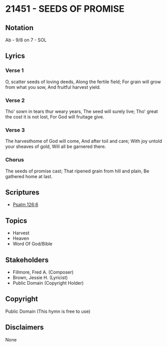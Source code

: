 # 21451 - SEEDS OF PROMISE

## Notation

Ab - 9/8 on 7 - SOL

## Lyrics

### Verse 1

O, scatter seeds of loving deeds, Along the fertile field; For grain will grow from what you sow, And fruitful harvest yield.

### Verse 2

Tho' sown in tears thur weary years, The seed will surely live; Tho' great the cost it is not lost, For God will fruitage give.



### Verse 3

The harvesthome of God will come, And after toil and care; With joy untold your sheaves of gold, Will all be garnered there.

### Chorus

 The seeds of promise cast; That ripened grain from hill and plain, Be gathered home at last. 


## Scriptures

- [Psalm 126:6](https://www.biblegateway.com/passage/?search=Psalm%20126%3A6)

## Topics

- Harvest
- Heaven
- Word Of God/Bible

## Stakeholders

- Fillmore, Fred A. (Composer)
- Brown, Jessie H. (Lyricist)
- Public Domain (Copyright Holder)

## Copyright

Public Domain
(This hymn is free to use)

## Disclaimers

None

